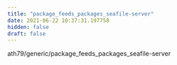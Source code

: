 ```yaml
---
title: "package_feeds_packages_seafile-server"
date: 2021-06-22 10:37:31.197758
hidden: false
draft: false
---
```


ath79/generic/package_feeds_packages_seafile-server

